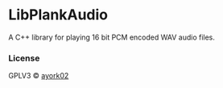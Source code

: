 # LibPlankAudio
A C++ library for playing 16 bit PCM encoded WAV audio files.

### License
GPLV3 © [ayork02](https://github.com/ayork02)

